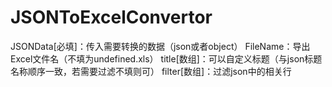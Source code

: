 # JSONToExcelConvertor

JSONData[必填]：传入需要转换的数据（json或者object）
FileName：导出Excel文件名（不填为undefined.xls）
title[数组]：可以自定义标题（与json标题名称顺序一致，若需要过滤不填则可）
filter[数组]：过滤json中的相关行


